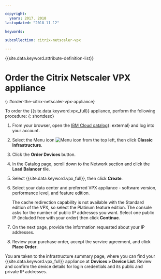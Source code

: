 ```yaml
---

copyright:
  years: 2017, 2018
lastupdated: "2018-11-12"

keywords:

subcollection: citrix-netscaler-vpx

---
```


{{site.data.keyword.attribute-definition-list}}

# Order the Citrix Netscaler VPX appliance
{: #order-the-citrix-netscaler-vpx-appliance}

To order the {{site.data.keyword.vpx_full}} appliance, perform the following procedure:
{: shortdesc}

1. From your browser, open the [IBM Cloud catalog](https://cloud.ibm.com){: external} and log into your account.
2. Select the Menu icon ![Menu icon](../icons/icon_hamburger.svg) from the top left, then click **Classic Infrastructure**.
3. Click the **Order Devices** button.
4. In the Catalog page, scroll down to the Network section and click the **Load Balancer** tile.
5. Select {{site.data.keyword.vpx_full}}, then click **Create**.
6. Select your data center and preferred VPX appliance - software version, performance level, and feature edition.

   The cache redirection capability is not available with the Standard edition of the VPX, so select the Platinum feature edition. The console asks for the number of public IP addresses you want. Select one public IP (included free with your order) then click **Continue**.

7. On the next page, provide the information requested about your IP addresses.
8. Review your purchase order, accept the service agreement, and click **Place Order**.

You are taken to the infrastructure summary page, where you can find your {{site.data.keyword.vpx_full}} appliance at **Devices > Device List**. Review and confirm the device details for login credentials and its public and private IP addresses.
